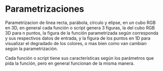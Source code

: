 # Parametrizaciones
Parametrizacion de línea recta, parábola, círculo y elipse, en un cubo RGB en 3D, en general cada función o script genera 3 figuras, la del cubo RGB 3D para n puntos, la figura de la función parametrizada según corresponda y sus respectivos datos de entrada, y la figura de los puntos en 1D para visualizar el degradado de los colores, o mas bien como van cambian según la parametrización.

Cada función o script tiene sus características según los parámetros que pida la función, pero en general funcionan de la misma manera.
